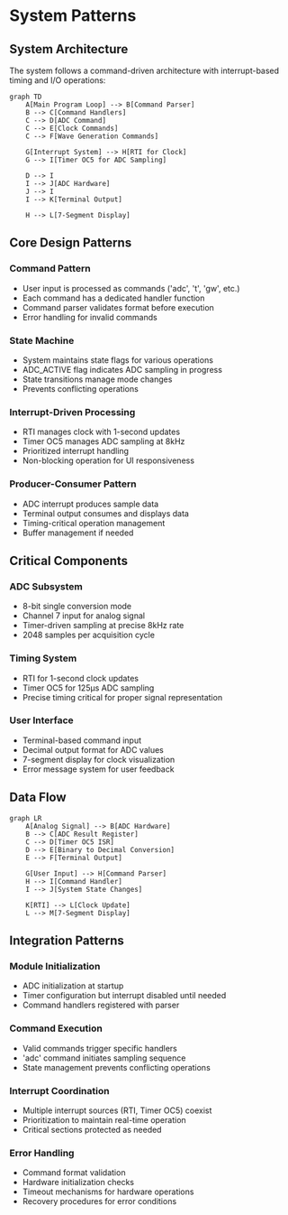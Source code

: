 # System Patterns

## System Architecture
The system follows a command-driven architecture with interrupt-based timing and I/O operations:

```mermaid
graph TD
    A[Main Program Loop] --> B[Command Parser]
    B --> C[Command Handlers]
    C --> D[ADC Command]
    C --> E[Clock Commands]
    C --> F[Wave Generation Commands]
    
    G[Interrupt System] --> H[RTI for Clock]
    G --> I[Timer OC5 for ADC Sampling]
    
    D --> I
    I --> J[ADC Hardware]
    J --> I
    I --> K[Terminal Output]
    
    H --> L[7-Segment Display]
```

## Core Design Patterns

### Command Pattern
- User input is processed as commands ('adc', 't', 'gw', etc.)
- Each command has a dedicated handler function
- Command parser validates format before execution
- Error handling for invalid commands

### State Machine
- System maintains state flags for various operations
- ADC_ACTIVE flag indicates ADC sampling in progress
- State transitions manage mode changes
- Prevents conflicting operations

### Interrupt-Driven Processing
- RTI manages clock with 1-second updates
- Timer OC5 manages ADC sampling at 8kHz
- Prioritized interrupt handling
- Non-blocking operation for UI responsiveness

### Producer-Consumer Pattern
- ADC interrupt produces sample data
- Terminal output consumes and displays data
- Timing-critical operation management
- Buffer management if needed

## Critical Components

### ADC Subsystem
- 8-bit single conversion mode
- Channel 7 input for analog signal
- Timer-driven sampling at precise 8kHz rate
- 2048 samples per acquisition cycle

### Timing System
- RTI for 1-second clock updates
- Timer OC5 for 125μs ADC sampling
- Precise timing critical for proper signal representation

### User Interface
- Terminal-based command input
- Decimal output format for ADC values
- 7-segment display for clock visualization
- Error message system for user feedback

## Data Flow

```mermaid
graph LR
    A[Analog Signal] --> B[ADC Hardware]
    B --> C[ADC Result Register]
    C --> D[Timer OC5 ISR]
    D --> E[Binary to Decimal Conversion]
    E --> F[Terminal Output]
    
    G[User Input] --> H[Command Parser]
    H --> I[Command Handler]
    I --> J[System State Changes]
    
    K[RTI] --> L[Clock Update]
    L --> M[7-Segment Display]
```

## Integration Patterns

### Module Initialization
- ADC initialization at startup
- Timer configuration but interrupt disabled until needed
- Command handlers registered with parser

### Command Execution
- Valid commands trigger specific handlers
- 'adc' command initiates sampling sequence
- State management prevents conflicting operations

### Interrupt Coordination
- Multiple interrupt sources (RTI, Timer OC5) coexist
- Prioritization to maintain real-time operation
- Critical sections protected as needed

### Error Handling
- Command format validation
- Hardware initialization checks
- Timeout mechanisms for hardware operations
- Recovery procedures for error conditions 